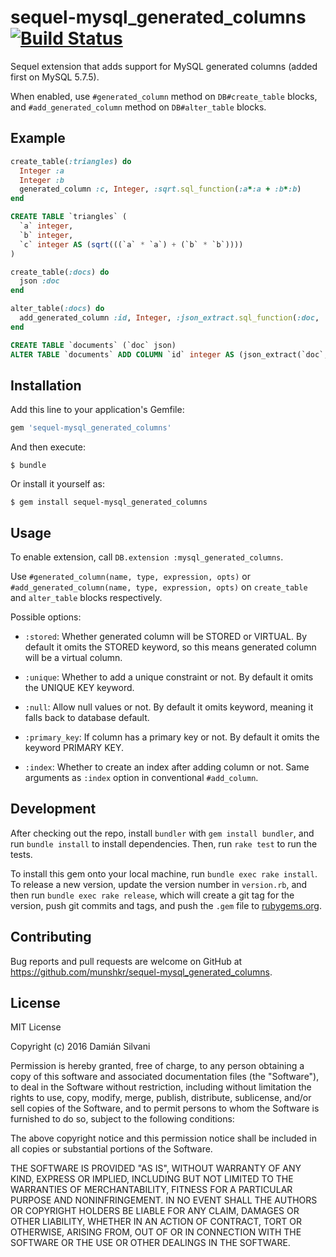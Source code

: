 # sequel-mysql_generated_columns [![Build Status](https://travis-ci.org/munshkr/sequel-mysql_generated_columns.svg?branch=master)](https://travis-ci.org/munshkr/sequel-mysql_generated_columns)

Sequel extension that adds support for MySQL generated columns (added first on
MySQL 5.7.5).

When enabled, use `#generated_column` method on `DB#create_table` blocks, and
`#add_generated_column` method on `DB#alter_table` blocks.

## Example

```ruby
create_table(:triangles) do
  Integer :a
  Integer :b
  generated_column :c, Integer, :sqrt.sql_function(:a*:a + :b*:b)
end
```

```sql
CREATE TABLE `triangles` (
  `a` integer,
  `b` integer,
  `c` integer AS (sqrt(((`a` * `a`) + (`b` * `b`))))
)
```

```ruby
create_table(:docs) do
  json :doc
end

alter_table(:docs) do
  add_generated_column :id, Integer, :json_extract.sql_function(:doc, '$.id'), primary_key: true, stored: true
end
```

```sql
CREATE TABLE `documents` (`doc` json)
ALTER TABLE `documents` ADD COLUMN `id` integer AS (json_extract(`doc`, '$.id')) STORED PRIMARY KEY
```


## Installation

Add this line to your application's Gemfile:

```ruby
gem 'sequel-mysql_generated_columns'
```

And then execute:

    $ bundle

Or install it yourself as:

    $ gem install sequel-mysql_generated_columns


## Usage

To enable extension, call `DB.extension :mysql_generated_columns`.

Use `#generated_column(name, type, expression, opts)` or
`#add_generated_column(name, type, expression, opts)` on `create_table` and
`alter_table` blocks respectively.

Possible options:

* `:stored`: Whether generated column will be STORED or VIRTUAL. By default it
  omits the STORED keyword, so this means generated column will be a virtual
  column.

* `:unique`: Whether to add a unique constraint or not. By default it omits the
  UNIQUE KEY keyword.

* `:null`: Allow null values or not. By default it omits keyword, meaning it
  falls back to database default.

* `:primary_key`: If column has a primary key or not. By default it omits the
  keyword PRIMARY KEY.

* `:index`: Whether to create an index after adding column or not. Same
  arguments as `:index` option in conventional `#add_column`.


## Development

After checking out the repo, install `bundler` with `gem install bundler`, and
run `bundle install` to install dependencies. Then, run `rake test` to run the
tests.

To install this gem onto your local machine, run `bundle exec rake install`. To
release a new version, update the version number in `version.rb`, and then run
`bundle exec rake release`, which will create a git tag for the version, push
git commits and tags, and push the `.gem` file to
[rubygems.org](https://rubygems.org).


## Contributing

Bug reports and pull requests are welcome on GitHub at
https://github.com/munshkr/sequel-mysql_generated_columns.


## License

MIT License

Copyright (c) 2016 Damián Silvani

Permission is hereby granted, free of charge, to any person obtaining a copy
of this software and associated documentation files (the "Software"), to deal
in the Software without restriction, including without limitation the rights
to use, copy, modify, merge, publish, distribute, sublicense, and/or sell
copies of the Software, and to permit persons to whom the Software is
furnished to do so, subject to the following conditions:

The above copyright notice and this permission notice shall be included in all
copies or substantial portions of the Software.

THE SOFTWARE IS PROVIDED "AS IS", WITHOUT WARRANTY OF ANY KIND, EXPRESS OR
IMPLIED, INCLUDING BUT NOT LIMITED TO THE WARRANTIES OF MERCHANTABILITY,
FITNESS FOR A PARTICULAR PURPOSE AND NONINFRINGEMENT. IN NO EVENT SHALL THE
AUTHORS OR COPYRIGHT HOLDERS BE LIABLE FOR ANY CLAIM, DAMAGES OR OTHER
LIABILITY, WHETHER IN AN ACTION OF CONTRACT, TORT OR OTHERWISE, ARISING FROM,
OUT OF OR IN CONNECTION WITH THE SOFTWARE OR THE USE OR OTHER DEALINGS IN THE
SOFTWARE.
